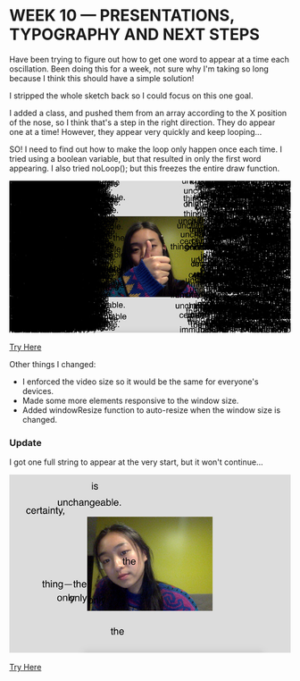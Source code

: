 # WEEK 10 — PRESENTATIONS, TYPOGRAPHY AND NEXT STEPS

Have been trying to figure out how to get one word to appear at a time each oscillation. Been doing this for a week, not sure why I'm taking so long because I think this should have a simple solution!

I stripped the whole sketch back so I could focus on this one goal.

I added a class, and pushed them from an array according to the X position of the nose, so I think that's a step in the right direction. They do appear one at a time! However, they appear very quickly and keep looping...

SO! I need to find out how to make the loop only happen once each time. I tried using a boolean variable, but that resulted in only the first word appearing. I also tried noLoop(); but this freezes the entire draw function.

<img src="Ahh.jpg">

[Try Here](https://jackieliiu.github.io/CODEWORDS/Week10/OscillatingWords_Class/)

Other things I changed:

- I enforced the video size so it would be the same for everyone's devices.
- Made some more elements responsive to the window size.
- Added windowResize function to auto-resize when the window size is changed.


### Update

I got one full string to appear at the very start, but it won't continue...

<img src="Screen Shot 2020-10-06 at 10.27.11 PM.jpg">

[Try Here](https://jackieliiu.github.io/CODEWORDS/Week10/OneAtATime/)


